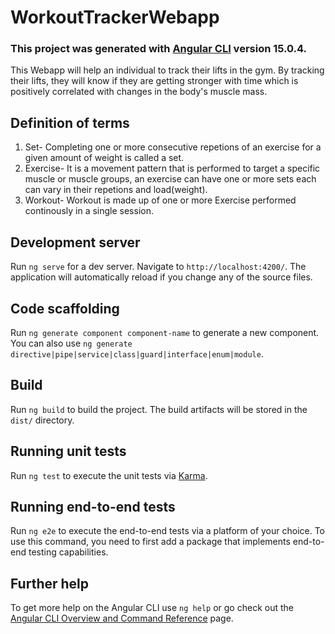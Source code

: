 # WorkoutTrackerWebapp

### This project was generated with [Angular CLI](https://github.com/angular/angular-cli) version 15.0.4.
This Webapp will help an individual to track their lifts in the gym. By tracking their lifts, they will know if they are getting stronger with time which is positively correlated with changes in the body's muscle mass. 
## Definition of terms
1. Set- Completing one or more consecutive repetions of an exercise for a given amount of weight is called a set.
2. Exercise- It is a movement pattern that is performed to target a specific muscle or muscle groups, an exercise can have one or more sets each can vary in their repetions and load(weight).
3. Workout- Workout is made up of one or more Exercise performed continously in a single session.


## Development server

Run `ng serve` for a dev server. Navigate to `http://localhost:4200/`. The application will automatically reload if you change any of the source files.

## Code scaffolding

Run `ng generate component component-name` to generate a new component. You can also use `ng generate directive|pipe|service|class|guard|interface|enum|module`.

## Build

Run `ng build` to build the project. The build artifacts will be stored in the `dist/` directory.

## Running unit tests

Run `ng test` to execute the unit tests via [Karma](https://karma-runner.github.io).

## Running end-to-end tests

Run `ng e2e` to execute the end-to-end tests via a platform of your choice. To use this command, you need to first add a package that implements end-to-end testing capabilities.

## Further help

To get more help on the Angular CLI use `ng help` or go check out the [Angular CLI Overview and Command Reference](https://angular.io/cli) page.

